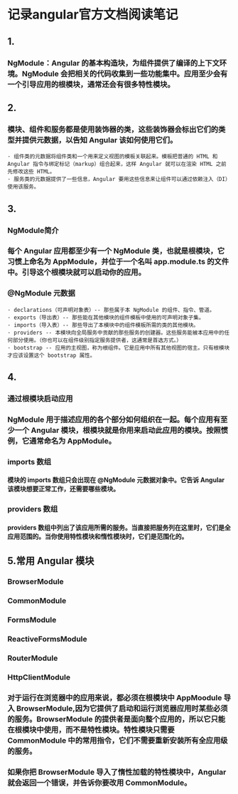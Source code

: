 # 记录angular官方文档阅读笔记

## 1. 
### NgModule：Angular 的基本构造块，为组件提供了编译的上下文环境。NgModule 会把相关的代码收集到一些功能集中。应用至少会有一个引导应用的根模块，通常还会有很多特性模块。 
## 2. 
### 模块、组件和服务都是使用装饰器的类，这些装饰器会标出它们的类型并提供元数据，以告知 Angular 该如何使用它们。
    · 组件类的元数据将组件类和一个用来定义视图的模板关联起来。模板把普通的 HTML 和 Angular 指令与绑定标记（markup）组合起来，这样 Angular 就可以在渲染 HTML 之前先修改这些 HTML。  
    · 服务类的元数据提供了一些信息，Angular 要用这些信息来让组件可以通过依赖注入（DI）使用该服务。  
## 3.  
### NgModule简介  
### 每个 Angular 应用都至少有一个 NgModule 类，也就是根模块，它习惯上命名为 AppModule，并位于一个名叫 app.module.ts 的文件中。引导这个根模块就可以启动你的应用。  
### @NgModule 元数据  
    · declarations（可声明对象表）-- 那些属于本 NgModule 的组件、指令、管道。  
    · exports（导出表）-- 那些能在其他模块的组件模板中使用的可声明对象子集。  
    · imports（导入表）-- 那些导出了本模块中的组件模板所需的类的其他模块。
    · providers -- 本模块向全局服务中贡献的那些服务的创建器。这些服务能被本应用中的任何部分使用。（你也可以在组件级别指定服务提供者，这通常是首选方式。）  
    · bootstrap -- 应用的主视图，称为根组件。它是应用中所有其他视图的宿主。只有根模块才应该设置这个 bootstrap 属性。  
## 4.  
### 通过根模块启动应用  
### NgModule 用于描述应用的各个部分如何组织在一起。每个应用有至少一个 Angular 模块，根模块就是你用来启动此应用的模块。按照惯例，它通常命名为 AppModule。  
### imports 数组  
#### 模块的 imports 数组只会出现在 @NgModule 元数据对象中。它告诉 Angular 该模块想要正常工作，还需要哪些模块。  
### providers 数组
#### providers 数组中列出了该应用所需的服务。当直接把服务列在这里时，它们是全应用范围的。当你使用特性模块和惰性模块时，它们是范围化的。   
## 5.常用 Angular 模块  
### BrowserModule 
### CommonModule 
### FormsModule 
### ReactiveFormsModule 
### RouterModule 
### HttpClientModule  
### 对于运行在浏览器中的应用来说，都必须在根模块中 AppMoodule 导入 BrowserModule,因为它提供了启动和运行浏览器应用时某些必须的服务。BrowserModule 的提供者是面向整个应用的，所以它只能在根模块中使用，而不是特性模块。特性模块只需要 CommonModule 中的常用指令，它们不需要重新安装所有全应用级的服务。  
### 如果你把 BrowserModule 导入了惰性加载的特性模块中，Angular 就会返回一个错误，并告诉你要改用 CommonModule。
